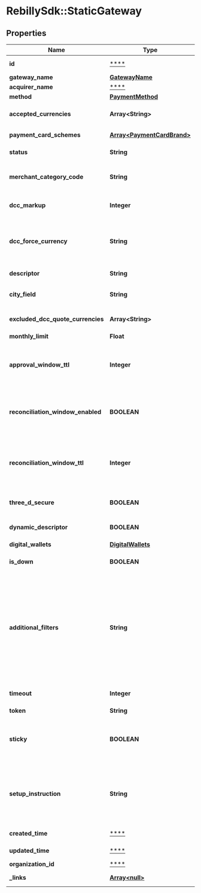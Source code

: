 # RebillySdk::StaticGateway

## Properties
Name | Type | Description | Notes
------------ | ------------- | ------------- | -------------
**id** | [****](.md) | The gateway identifier string. | [optional] 
**gateway_name** | [**GatewayName**](GatewayName.md) |  | 
**acquirer_name** | [****](.md) |  | [optional] 
**method** | [**PaymentMethod**](PaymentMethod.md) |  | 
**accepted_currencies** | **Array&lt;String&gt;** | Accepted currencies (array of the currency three letter codes). | 
**payment_card_schemes** | [**Array&lt;PaymentCardBrand&gt;**](PaymentCardBrand.md) | Accepted payment card brands. | [optional] 
**status** | **String** | The gateway account&#x27;s status. | [optional] 
**merchant_category_code** | **String** | The gateway account&#x27;s merchant category code. | [optional] [default to &#x27;0000&#x27;]
**dcc_markup** | **Integer** | Dynamic currency conversion markup in basis points. | [optional] 
**dcc_force_currency** | **String** | Force dynamic currency conversion to the specified currency on each sale. Leave it empty to disable force DCC.  | [optional] 
**descriptor** | **String** | The gateway account&#x27;s descriptor. | [optional] 
**city_field** | **String** | The gateway account&#x27;s city field (also known as line 2 descriptor). | [optional] 
**excluded_dcc_quote_currencies** | **Array&lt;String&gt;** | Excluded Dynamic Currency Conversion Quote Currencies. | [optional] 
**monthly_limit** | **Float** | Monthly Limit. | [optional] 
**approval_window_ttl** | **Integer** | The time window (in seconds) allotted for approving an offsite transaction before it is automatically &#x60;abandoned&#x60;. | [optional] [default to 3600]
**reconciliation_window_enabled** | **BOOLEAN** | If a transaction is not reconciled within the &#x60;reconciliationWindowTtl&#x60; time, then the transaction is marked as &#x60;abandoned&#x60;. | [optional] [default to false]
**reconciliation_window_ttl** | **Integer** | The time window (in seconds) allotted for a reconciliation to occur. If it is not reconciled in that time, then the transaction is marked as &#x60;abandoned&#x60;. | [optional] 
**three_d_secure** | **BOOLEAN** | True, if Gateway Account allows 3DSecure. | [optional] [default to false]
**dynamic_descriptor** | **BOOLEAN** | True, if Gateway Account allows dynamic descriptor. | [optional] [default to false]
**digital_wallets** | [**DigitalWallets**](DigitalWallets.md) |  | [optional] 
**is_down** | **BOOLEAN** | True if gateway is currently in downtime period. | [optional] 
**additional_filters** | **String** | The additional filters are used to determine whether the gateway account can be selected for the transaction to be processed. For example, the filter may put a maximum amount value. If the transaction is above that amount, this gateway account wouldn&#x27;t be used. This follows our standard filter format.  | [optional] 
**timeout** | **Integer** | Gateway Account request timeout in seconds. | [optional] 
**token** | **String** | Gateway Account token. | [optional] 
**sticky** | **BOOLEAN** | Customer&#x27;s payment instrument will \&quot;stick\&quot; to the gateway account for future transactions when enabled. | [optional] [default to true]
**setup_instruction** | **String** | Creates zero, one, or more child transactions such as &#x60;authorize&#x60; and &#x60;void&#x60;. The transactions are linked to the &#x60;setup&#x60; transaction by the &#x60;parentTransactionId&#x60; relationship.  | [optional] [default to &#x27;do-nothing&#x27;]
**created_time** | [****](.md) | Gateway Account created time. | [optional] 
**updated_time** | [****](.md) | Gateway Account updated time. | [optional] 
**organization_id** | [****](.md) | Organization ID. | [optional] 
**_links** | [**Array&lt;null&gt;**](.md) | The links related to resource. | [optional] 

